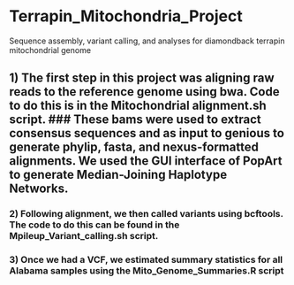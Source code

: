 # Terrapin_Mitochondria_Project
Sequence assembly, variant calling, and analyses for diamondback terrapin mitochondrial genome

## 1) The first step in this project was aligning raw reads to the reference genome using bwa. Code to do this is in the Mitochondrial alignment.sh script. ### These bams were used to extract consensus sequences and as input to genious to generate phylip, fasta, and nexus-formatted alignments. We used the GUI interface of PopArt to generate Median-Joining Haplotype Networks.


### 2) Following alignment, we then called variants using bcftools. The code to do this can be found in the Mpileup_Variant_calling.sh script.

### 3) Once we had a VCF, we estimated summary statistics for all Alabama samples using the Mito_Genome_Summaries.R script
